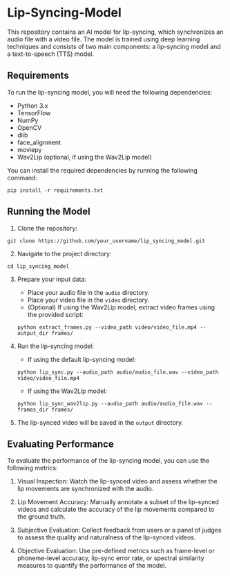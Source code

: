 # Lip-Syncing-Model
This repository contains an AI model for lip-syncing, which synchronizes an audio file with a video file. The model is trained using deep learning techniques and consists of two main components: a lip-syncing model and a text-to-speech (TTS) model.

## Requirements

To run the lip-syncing model, you will need the following dependencies:

- Python 3.x
- TensorFlow
- NumPy
- OpenCV
- dlib
- face_alignment
- moviepy
- Wav2Lip (optional, if using the Wav2Lip model)

You can install the required dependencies by running the following command:

```shell
pip install -r requirements.txt
```

## Running the Model

1. Clone the repository:

```shell
git clone https://github.com/your_username/lip_syncing_model.git
```

2. Navigate to the project directory:

```shell
cd lip_syncing_model
```

3. Prepare your input data:
   - Place your audio file in the `audio` directory.
   - Place your video file in the `video` directory.
   - (Optional) If using the Wav2Lip model, extract video frames using the provided script:

   ```shell
   python extract_frames.py --video_path video/video_file.mp4 --output_dir frames/
   ```

4. Run the lip-syncing model:
   - If using the default lip-syncing model:

   ```shell
   python lip_sync.py --audio_path audio/audio_file.wav --video_path video/video_file.mp4
   ```

   - If using the Wav2Lip model:

   ```shell
   python lip_sync_wav2lip.py --audio_path audio/audio_file.wav --frames_dir frames/
   ```

5. The lip-synced video will be saved in the `output` directory.

## Evaluating Performance

To evaluate the performance of the lip-syncing model, you can use the following metrics:

1. Visual Inspection: Watch the lip-synced video and assess whether the lip movements are synchronized with the audio.

2. Lip Movement Accuracy: Manually annotate a subset of the lip-synced videos and calculate the accuracy of the lip movements compared to the ground truth.

3. Subjective Evaluation: Collect feedback from users or a panel of judges to assess the quality and naturalness of the lip-synced videos.

4. Objective Evaluation: Use pre-defined metrics such as frame-level or phoneme-level accuracy, lip-sync error rate, or spectral similarity measures to quantify the performance of the model.
